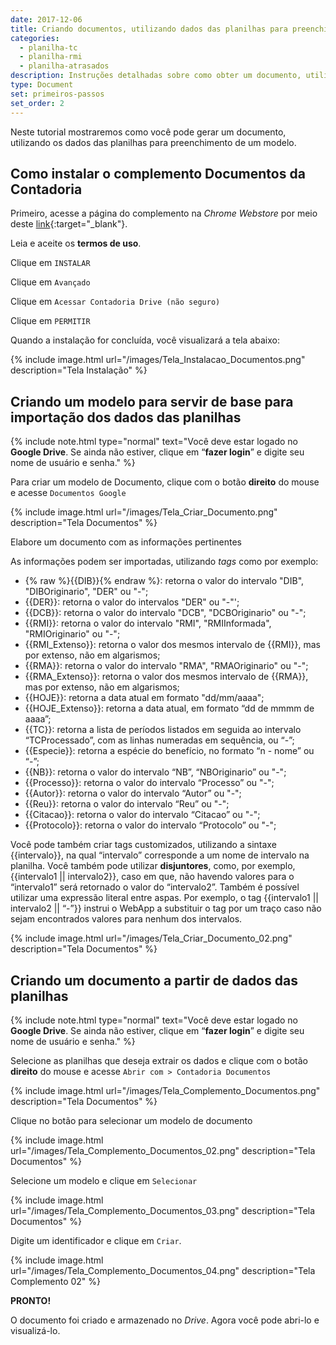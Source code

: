 ```yaml
---
date: 2017-12-06
title: Criando documentos, utilizando dados das planilhas para preenchimento de um modelo
categories:
  - planilha-tc
  - planilha-rmi
  - planilha-atrasados
description: Instruções detalhadas sobre como obter um documento, utilizando os dados das planilhas para preenchimento de um modelo.
type: Document
set: primeiros-passos
set_order: 2
---
```

Neste tutorial mostraremos como você pode gerar um documento, utilizando os dados das planilhas para preenchimento de um modelo.

## Como instalar o complemento Documentos da Contadoria

Primeiro, acesse a página do complemento na *Chrome Webstore* por meio deste [link](https://script.google.com/macros/s/AKfycbytTXJLRgTDk3g3Sd935CEZR89v1zp7EHHrdXgzgsb_IVqZ4ko/exec){:target="_blank"}.

Leia e aceite os **termos de uso**.

Clique em `INSTALAR`

Clique em `Avançado`

Clique em `Acessar Contadoria Drive (não seguro)`

Clique em `PERMITIR`

Quando a instalação for concluída, você visualizará a tela abaixo: 

{% include image.html url="/images/Tela_Instalacao_Documentos.png" description="Tela Instalação" %}


## Criando um modelo para servir de base para importação dos dados das planilhas

{% include note.html type="normal" text="Você deve estar logado no <b>Google Drive</b>. Se ainda não estiver, clique em “<b>fazer login</b>” e digite seu nome de usuário e senha." %}

Para criar um modelo de Documento, clique com o botão **direito** do mouse e acesse `Documentos Google`

{% include image.html url="/images/Tela_Criar_Documento.png" description="Tela Documentos" %}

Elabore um documento com as informações pertinentes

As informações podem ser importadas, utilizando *tags* como por exemplo:

+ {% raw %}{{DIB}}{% endraw %}: retorna o valor do intervalo "DIB", "DIBOriginario", "DER" ou "-";
+ {{DER}}: retorna o valor do intervalos "DER" ou  "-"';
+ {{DCB}}: retorna o valor do intervalo "DCB", "DCBOriginario" ou "-";
+ {{RMI}}: retorna o valor do intervalo "RMI", "RMIInformada", "RMIOriginario" ou "-";
+ {{RMI_Extenso}}: retorna o valor dos mesmos intervalo de {{RMI}}, mas por extenso, não em algarismos;
+ {{RMA}}: retorna o valor do intervalo "RMA", "RMAOriginario" ou "-";
+ {{RMA_Extenso}}: retorna o valor dos mesmos intervalo de {{RMA}}, mas por extenso, não em algarismos;
+ {{HOJE}}: retorna a data atual em formato "dd/mm/aaaa";
+ {{HOJE_Extenso}}: retorna a data atual, em formato “dd de mmmm de aaaa”;
+ {{TC}}: retorna a lista de períodos listados em seguida ao intervalo “TCProcessado”, com as linhas numeradas em sequência, ou “-”;
+ {{Especie}}: retorna a espécie do benefício, no formato “n - nome” ou “-”;
+ {{NB}}: retorna o valor do intervalo “NB”, “NBOriginario” ou "-";
+ {{Processo}}: retorna o valor do intervalo “Processo” ou "-";
+ {{Autor}}: retorna o valor do intervalo “Autor” ou "-";
+ {{Reu}}: retorna o valor do intervalo “Reu” ou "-";
+ {{Citacao}}: retorna o valor do intervalo “Citacao” ou "-";
+ {{Protocolo}}: retorna o valor do intervalo “Protocolo” ou "-";

Você pode também criar tags customizados, utilizando a sintaxe {{intervalo}}, na qual “intervalo” corresponde a um nome de intervalo na planilha. Você também pode utilizar **disjuntores**, como, por exemplo, {{intervalo1 || intervalo2}}, caso em que, não havendo valores para o “intervalo1” será retornado o valor do “intervalo2”. Também é possível utilizar uma expressão literal entre aspas. Por exemplo, o tag {{intervalo1 || intervalo2 || “-”}} instrui o WebApp a substituir o tag por um traço caso não sejam encontrados valores para nenhum dos intervalos.

{% include image.html url="/images/Tela_Criar_Documento_02.png" description="Tela Documentos" %}

## Criando um documento a partir de dados das planilhas

{% include note.html type="normal" text="Você deve estar logado no <b>Google Drive</b>. Se ainda não estiver, clique em “<b>fazer login</b>” e digite seu nome de usuário e senha." %}

Selecione as planilhas que deseja extrair os dados e clique com o botão **direito** do mouse e acesse `Abrir com > Contadoria Documentos`

{% include image.html url="/images/Tela_Complemento_Documentos.png" description="Tela Documentos" %}

Clique no botão para selecionar um modelo de documento

{% include image.html url="/images/Tela_Complemento_Documentos_02.png" description="Tela Documentos" %}

Selecione um modelo e clique em `Selecionar`

{% include image.html url="/images/Tela_Complemento_Documentos_03.png" description="Tela Documentos" %}

Digite um identificador e clique em `Criar`.

{% include image.html url="/images/Tela_Complemento_Documentos_04.png" description="Tela Complemento 02" %}

**PRONTO!**

O documento foi criado e armazenado no *Drive*. Agora você pode abri-lo e visualizá-lo.
